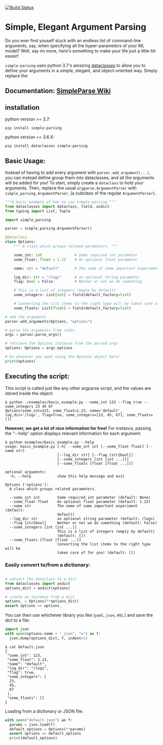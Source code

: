 [![Build Status](https://travis-ci.org/lebrice/SimpleParsing.svg?branch=master)](https://travis-ci.org/lebrice/SimpleParsing)

# Simple, Elegant Argument Parsing

Do you ever find youself stuck with an endless list of command-line arguments, say, when specifying all the hyper-parameters of your ML model? Well, say no more, here's something to make your life just a little bit easier!

`simple-parsing` uses python 3.7's amazing [dataclasses](https://docs.python.org/3/library/dataclasses.html) to allow you to define your arguments in a simple, elegant, and object-oriented way. 
Simply replace the 
## Documentation: [SimpleParse Wiki](https://github.com/lebrice/SimpleParsing/wiki)

## installation

python version >= 3.7:
```console
pip install simple-parsing
```
python version == 3.6.X:
```console
pip install dataclasses simple-parsing
```

## Basic Usage: <a name="basic-usage"></a>

Instead of having to add every argument with `parser.add_argument(...)`, you can instead define group them into dataclasses, and all the arguments will be added for you!
To start, simply create a `dataclass` to hold your arguments.
Then, replace the usual `argparse.ArgumentParser` with `simple_parsing.ArgumentParser`, (a subclass of the regular `ArgumentParser`).

```python
"""A basic example of how to use simple-parsing."""
from dataclasses import dataclass, field, asdict
from typing import List, Tuple

import simple_parsing

parser = simple_parsing.ArgumentParser()

@dataclass
class Options:
	""" A class which groups related parameters. """

	some_int: int              	# Some required int parameter
	some_float: float = 1.23    # An optional float parameter

	name: str = "default"   	# The name of some important experiment

	log_dir: str = "/logs" 		# an optional string parameter
	flag: bool = False 			# Wether or not we do something

	# This is a list of integers (empty by default)
	some_integers: List[int] = field(default_factory=list)

	# Converting the list items to the right type will be taken care of for you!
	some_floats: List[float] = field(default_factory=list)

# add the arguments
parser.add_arguments(Options, "options")

# parse the arguments from stdin
args = parser.parse_args()

# retrieve the Options instance from the parsed args
options: Options = args.options

# Do whatever you want using the Options object here!
print(options)
```
## Executing the script:
This script is called just like any other argparse script, and the values are stored inside the object:
```console
$ python ./examples/basic_example.py --some_int 123 --flag true --some_integers 23 45 67
Options(some_int=123, some_float=1.23, name='default', log_dir='/logs', flag=True, some_integers=[23, 45, 67], some_floats=[])
```

**However, we get a lot of nice information for free!**
For instance, passing the "--help" option displays relevant information for each argument:
```console
$ python examples/basic_example.py --help
usage: basic_example.py [-h] --some_int int [--some_float float] [--name str]
                        [--log_dir str] [--flag [str2bool]]
                        [--some_integers [int [int ...]]]
                        [--some_floats [float [float ...]]]

optional arguments:
  -h, --help            show this help message and exit

Options ['options']:
  A class which groups related parameters.

  --some_int int        Some required int parameter (default: None)
  --some_float float    An optional float parameter (default: 1.23)
  --name str            The name of some important experiment (default:
                        default)
  --log_dir str         an optional string parameter (default: /logs)
  --flag [str2bool]     Wether or not we do something (default: False)
  --some_integers [int [int ...]]
                        This is a list of integers (empty by default)
                        (default: [])
  --some_floats [float [float ...]]
                        Converting the list items to the right type will be
                        taken care of for you! (default: [])
```

### Easily convert to/from a dictionary:
```python

# convert the dataclass to a dict
from dataclasses import asdict
options_dict = asdict(options)

# create an instance from a dict
options_ = Options(**options_dict)
assert options == options_

```
You can then use whichever library you like (`yaml`, `json`, etc.) and save the dict to a file: 
```python
import json
with open(options.name + ".json", "w") as f:
  json.dump(options_dict, f, indent=1)
```
```console
$ cat default.json
{
 "some_int": 123,
 "some_float": 1.23,
 "name": "default",
 "log_dir": "/logs",
 "flag": true,
 "some_integers": [
  23,
  45,
  67
 ],
 "some_floats": []
}
```
Loading from a dictionary or JSON file:
```python
with open("default.json") as f:
  params = json.load(f)
  default_options = Options(**params)
  assert options == default_options
  print(default_options)
```
